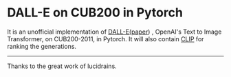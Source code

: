 # DALL-E on CUB200 in Pytorch

<p align='center'>

<p>
It is an unofficial implementation of <a href="https://openai.com/blog/dall-e/">DALL-E(<a href="https://arxiv.org/abs/2102.12092">paper</a>) , OpenAI's Text to Image Transformer, on CUB200-2011, in Pytorch.  It will also contain <a href="https://openai.com/blog/clip/">CLIP</a> for ranking the generations.

---

Thanks to the great work of lucidrains.
